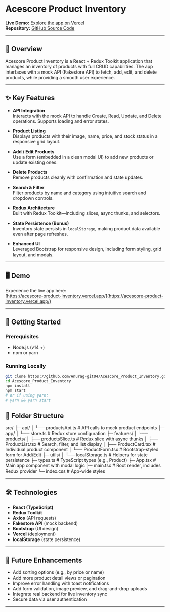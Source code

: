 # Acescore Product Inventory

**Live Demo:** [Explore the app on Vercel](https://acescore-product-inventory.vercel.app/)  
**Repository:** [GitHub Source Code](https://github.com/Anurag-git04/Acescore_Product_Inventory)

---

## 📌 Overview

Acescore Product Inventory is a React + Redux Toolkit application that manages an inventory of products with full CRUD capabilities. The app interfaces with a mock API (Fakestore API) to fetch, add, edit, and delete products, while providing a smooth user experience.

---

## ✨ Key Features

- **API Integration**  
  Interacts with the mock API to handle Create, Read, Update, and Delete operations. Supports loading and error states.

- **Product Listing**  
  Displays products with their image, name, price, and stock status in a responsive grid layout.

- **Add / Edit Products**  
  Use a form (embedded in a clean modal UI) to add new products or update existing ones.

- **Delete Products**  
  Remove products cleanly with confirmation and state updates.

- **Search & Filter**  
  Filter products by name and category using intuitive search and dropdown controls.

- **Redux Architecture**  
  Built with Redux Toolkit—including slices, async thunks, and selectors.

- **State Persistence (Bonus)**  
  Inventory state persists in `localStorage`, making product data available even after page refreshes.

- **Enhanced UI**  
  Leveraged Bootstrap for responsive design, including form styling, grid layout, and modals.

---

## 🖥 Demo

Experience the live app here:  
[https://acescore-product-inventory.vercel.app/](https://acescore-product-inventory.vercel.app/)

---

## 🚀 Getting Started

### Prerequisites
- Node.js (v14 +)
- npm or yarn

### Running Locally
```bash
git clone https://github.com/Anurag-git04/Acescore_Product_Inventory.git
cd Acescore_Product_Inventory
npm install
npm start
# or if using yarn:
# yarn && yarn start
```
## 📂 Folder Structure
src/
├─ api/
│   └── productsApi.ts         # API calls to mock product endpoints
├─ app/
│   └── store.ts               # Redux store configuration
├─ features/
│   └── products/
│       ├── productsSlice.ts   # Redux slice with async thunks
│       ├── ProductList.tsx    # Search, filter, and list display
│       ├── ProductCard.tsx    # Individual product component
│       └── ProductForm.tsx    # Bootstrap-styled form for Add/Edit
├─ utils/
│   └── localStorage.ts        # Helpers for state persistence
├─ types.ts                    # TypeScript types (e.g., Product)
├─ App.tsx                     # Main app component with modal logic
├─ main.tsx                    # Root render, includes Redux provider
└─ index.css                   # App-wide styles

---

## 🛠 Technologies
- **React (TypeScript)**
- **Redux Toolkit**
- **Axios** (API requests)
- **Fakestore API** (mock backend)
- **Bootstrap** (UI design)
- **Vercel** (deployment)
- **localStorage** (state persistence)

---

## 🔮 Future Enhancements
- Add sorting options (e.g., by price or name)
- Add more product detail views or pagination
- Improve error handling with toast notifications
- Add form validation, image preview, and drag-and-drop uploads
- Integrate real backend for live inventory sync
- Secure data via user authentication

---
